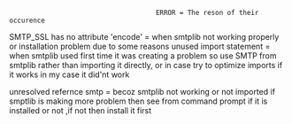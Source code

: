                                          ERROR = The reson of their occurence

SMTP_SSL has no attribute 'encode' = when smtplib not working properly or installation problem due to some reasons
unused import statement = when smtplib used first time it was creating a problem so use SMTP from smtplib rather than importing it directly,
                         or in case try to optimize imports if it works in my case it did'nt work
						 
unresolved refernce smtp = becoz smtplib not working or not imported 
                           if smptlib is making more problem then see from command prompt if it is installed or not ,if not then install
                           it first
